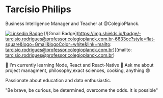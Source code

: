 # Tarcísio Philips

Business Intelligence Manager and Teacher at @ColegioPlanck.

[![Linkedin Badge](https://img.shields.io/badge/-Tarcísio%20Philips-6633cc?style=flat-square&logo=Linkedin&logoColor=white&link=https://www.linkedin.com/in/tarcisiophilips/)](https://www.linkedin.com/in/tarcisiophilips/) 
[![Gmail Badge](https://img.shields.io/badge/-tarcisio.rodrigues@professor.colegioplanck.com.br-6633cc?style=flat-square&logo=Gmail&logoColor=white&link=mailto:	tarcisio.rodrigues@professor.colegioplanck.com.br)](mailto:	tarcisio.rodrigues@professor.colegioplanck.com.br)

🔭 I'm currently learning Node, React and React-Native 
💬 Ask me about project managment, philosophy,exact sciences, cooking, anything 😄

Passionate about education and data enthusiastic.

"Be brave, be curious, be determined, overcome the odds. It is possible"

<!--
**Taaaaaar/Taaaaaar** is a ✨ _special_ ✨ repository because its `README.md` (this file) appears on your GitHub profile.

Here are some ideas to get you started:

- 🔭 I’m currently working on ...
- 🌱 I’m currently learning ...
- 👯 I’m looking to collaborate on ...
- 🤔 I’m looking for help with ...
- 💬 Ask me about ...
- 📫 How to reach me: ...
- 😄 Pronouns: ...
- ⚡ Fun fact: ...
-->
